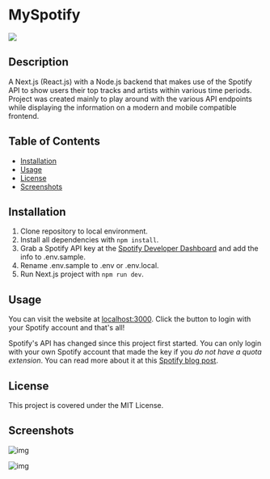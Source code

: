 # MySpotify
![](https://img.shields.io/badge/license-MIT%20License-blue?style=flat-square)

## Description
A Next.js (React.js) with a Node.js backend that makes use of the Spotify API to show users their
top tracks and artists within various time periods. Project was created mainly to play around with
the various API endpoints while displaying the information on a modern and mobile compatible frontend.

## Table of Contents
* [Installation](#installation)
* [Usage](#usage)
* [License](#license)
* [Screenshots](#screenshots)

## Installation
1. Clone repository to local environment.
2. Install all dependencies with `npm install`.
3. Grab a Spotify API key at the [Spotify Developer Dashboard](https://developer.spotify.com/dashboard/applications)
   and add the info to .env.sample.
4. Rename .env.sample to .env or .env.local.
5. Run Next.js project with `npm run dev`.

## Usage
You can visit the website at [localhost:3000](http://localhost:3000). Click the button to login with
your Spotify account and that's all!

Spotify's API has changed since this project first started. You can only login with your own Spotify
account that made the key if you *do not have a quota extension*. You can read more about it at this
[Spotify blog post](https://developer.spotify.com/community/news/2021/05/27/improving-the-developer-and-user-experience-for-third-party-apps/).

## License
This project is covered under the MIT License.

## Screenshots
![img](https://u.mkn.cx/4/ms2.png)

![img](https://u.mkn.cx/4/ms5.png)
